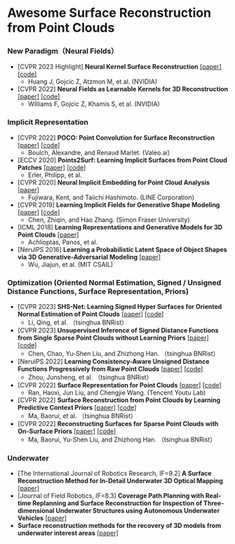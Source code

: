 # Awesome Surface Reconstruction from Point Clouds

### New Paradigm（Neural Fields）

- [CVPR 2023 Highlight] **Neural Kernel Surface Reconstruction** [[paper]](https://arxiv.org/pdf/2305.19590.pdf) [[code]](https://github.com/nv-tlabs/NKSR)
  - Huang J, Gojcic Z, Atzmon M, et al. (NVIDIA)
- [CVPR 2022] **Neural Fields as Learnable Kernels for 3D Reconstruction** [[paper]](https://arxiv.org/pdf/2111.13674.pdf) [[code]](https://github.com/nv-tlabs/NKSR)
  -  Williams F, Gojcic Z, Khamis S, et al. (NVIDIA)

### Implicit Representation

- [CVPR 2022] **POCO: Point Convolution for Surface Reconstruction** [[paper]](http://openaccess.thecvf.com/content/CVPR2022/papers/Boulch_POCO_Point_Convolution_for_Surface_Reconstruction_CVPR_2022_paper.pdf) [[code]](https://github.com/valeoai/POCO) 
  - Boulch, Alexandre, and Renaud Marlet. (Valeo.ai)
- [ECCV 2020] **Points2Surf: Learning Implicit Surfaces from Point Cloud Patches**  [[paper]](https://arxiv.org/pdf/2007.10453) [[code]](https://github.com/ErlerPhilipp/points2surf) 
  - Erler, Philipp, et al. 
- [CVPR 2020] **Neural Implicit Embedding for Point Cloud Analysis**  [[paper]](https://openaccess.thecvf.com/content_CVPR_2020/papers/Fujiwara_Neural_Implicit_Embedding_for_Point_Cloud_Analysis_CVPR_2020_paper.pdf) 
  - Fujiwara, Kent, and Taiichi Hashimoto. (LINE Corporation)
- [CVPR 2019] **Learning Implicit Fields for Generative Shape Modeling** [[paper]](http://openaccess.thecvf.com/content_CVPR_2019/papers/Chen_Learning_Implicit_Fields_for_Generative_Shape_Modeling_CVPR_2019_paper.pdf) [[code]](https://github.com/czq142857/implicit-decoder) 
  - Chen, Zhiqin, and Hao Zhang. (Simon Fraser University)
- [ICML 2018] **Learning Representations and Generative Models for 3D Point Clouds** [[paper]](http://proceedings.mlr.press/v80/achlioptas18a/achlioptas18a.pdf) 
  - Achlioptas, Panos, et al. 
- [NeruIPS 2016] **Learning a Probabilistic Latent Space of Object Shapes via 3D Generative-Adversarial Modeling** [[paper]](https://proceedings.neurips.cc/paper_files/paper/2016/file/44f683a84163b3523afe57c2e008bc8c-Paper.pdf) 
  - Wu, Jiajun, et al. (MIT CSAIL)

### Optimization (Oriented Normal Estimation, Signed / Unsigned Distance Functions, Surface Representation, Priors)

- [CVPR 2023] **SHS-Net: Learning Signed Hyper Surfaces for Oriented Normal Estimation of Point Clouds** [[paper]](http://openaccess.thecvf.com/content/CVPR2023/papers/Li_SHS-Net_Learning_Signed_Hyper_Surfaces_for_Oriented_Normal_Estimation_of_CVPR_2023_paper.pdf) [[code]](https://github.com/LeoQLi/SHS-Net) 
  - Li, Qing, et al. （tsinghua BNRist）
- [CVPR 2023] **Unsupervised Inference of Signed Distance Functions from Single Sparse Point Clouds without Learning Priors** [[paper]](https://openaccess.thecvf.com/content/CVPR2023/papers/Chen_Unsupervised_Inference_of_Signed_Distance_Functions_From_Single_Sparse_Point_CVPR_2023_paper.pdf) [[code]](https://github.com/chenchao15/NeuralTPS) 
  - Chen, Chao, Yu-Shen Liu, and Zhizhong Han. （tsinghua BNRist）
- [NeruIPS 2022] **Learning Consistency-Aware Unsigned Distance Functions Progressively from Raw Point Clouds** [[paper]](https://proceedings.neurips.cc/paper_files/paper/2022/file/68d88dcd1e1917c74993902073f08e40-Paper-Conference.pdf) [[code]](https://junshengzhou.github.io/CAP-UDF.) 
  - Zhou, Junsheng, et al. （tsinghua BNRist）
- [CVPR 2022] **Surface Representation for Point Clouds** [[paper]](https://openaccess.thecvf.com/content/CVPR2022/papers/Ran_Surface_Representation_for_Point_Clouds_CVPR_2022_paper.pdf) [[code]](https://github.com/hancyran/RepSurf) 
  - Ran, Haoxi, Jun Liu, and Chengjie Wang. (Tencent Youtu Lab)
- [CVPR 2022] **Surface Reconstruction from Point Clouds by Learning Predictive Context Priors** [[paper]](https://openaccess.thecvf.com/content/CVPR2022/papers/Ma_Surface_Reconstruction_From_Point_Clouds_by_Learning_Predictive_Context_Priors_CVPR_2022_paper.pdf) [[code]](https://github.com/mabaorui/PredictableContextPrior) 
  - Ma, Baorui, et al. （tsinghua BNRist）
- [CVPR 2022] **Reconstructing Surfaces for Sparse Point Clouds with On-Surface Priors** [[paper]](https://openaccess.thecvf.com/content/CVPR2022/papers/Ma_Reconstructing_Surfaces_for_Sparse_Point_Clouds_With_On-Surface_Priors_CVPR_2022_paper.pdf) [[code]](https://github.com/mabaorui/OnSurfacePrior) 
  - Ma, Baorui, Yu-Shen Liu, and Zhizhong Han. （tsinghua BNRist）

### Underwater

- [The International Journal of Robotics Research, IF=9.2] **A Surface Reconstruction Method for In-Detail Underwater 3D Optical Mapping** [[paper]](https://inria.hal.science/hal-01030845/file/underwater.pdf) 
- [Journal of Field Robotics, IF=8.3] **Coverage Path Planning with Real-time Replanning and Surface Reconstruction for Inspection of Three-dimensional Underwater Structures using Autonomous Underwater Vehicles** [[paper]](https://deepblue.lib.umich.edu/bitstream/handle/2027.42/113717/rob21554.pdf?sequence=1) 
- **Surface reconstruction methods for the recovery of 3D models from underwater interest areas** [[paper]](https://citeseerx.ist.psu.edu/document?repid=rep1&type=pdf&doi=1abf7b97fd773eb6376d5f632d9a5f2eca303ce6)



